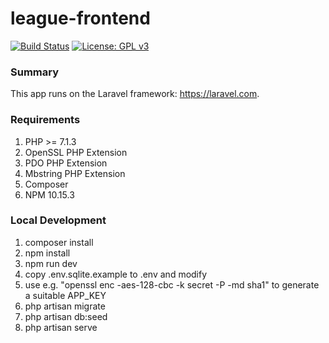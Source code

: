 league-frontend
===============
[![Build Status](https://travis-ci.org/samtny/league-frontend.svg?branch=master)](https://travis-ci.org/samtny/league-frontend) [![License: GPL v3](https://img.shields.io/badge/License-GPLv3-blue.svg)](https://www.gnu.org/licenses/gpl-3.0)

### Summary

This app runs on the Laravel framework: https://laravel.com.

### Requirements

1. PHP >= 7.1.3
1. OpenSSL PHP Extension
1. PDO PHP Extension
1. Mbstring PHP Extension
1. Composer
1. NPM 10.15.3

### Local Development

1. composer install
1. npm install
1. npm run dev
1. copy .env.sqlite.example to .env and modify
1. use e.g. "openssl enc -aes-128-cbc -k secret -P -md sha1" to generate a suitable APP_KEY
1. php artisan migrate
1. php artisan db:seed
1. php artisan serve

